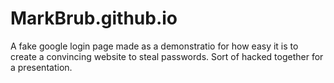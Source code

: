 # MarkBrub.github.io
A fake google login page made as a demonstratio for how easy it is to create a convincing website to steal passwords. Sort of hacked together for a presentation.
